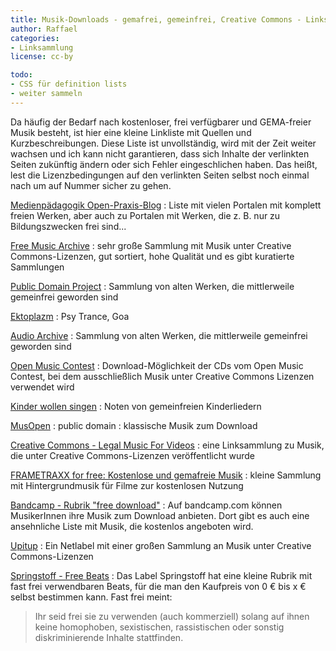 ```yaml
---
title: Musik-Downloads - gemafrei, gemeinfrei, Creative Commons - Linksammlung
author: Raffael
categories:
- Linksammlung
license: cc-by

todo:
- CSS für definition lists
- weiter sammeln
---
```

Da häufig der Bedarf nach kostenloser, frei verfügbarer und GEMA-freier Musik besteht, ist hier eine kleine Linkliste mit Quellen und Kurzbeschreibungen. Diese Liste ist unvollständig, wird mit der Zeit weiter wachsen und ich kann nicht garantieren, dass sich Inhalte der verlinkten Seiten zukünftig ändern oder sich Fehler eingeschlichen haben. Das heißt, lest die Lizenzbedingungen auf den verlinkten Seiten selbst noch einmal nach um auf Nummer sicher zu gehen.

[Medienpädagogik Open-Praxis-Blog](https://www.medienpaedagogik-praxis.de/kostenlose-medien/freie-musik/)
: Liste mit vielen Portalen mit komplett freien Werken, aber auch zu Portalen mit Werken, die z. B. nur zu Bildungszwecken frei sind...

[Free Music Archive](http://freemusicarchive.org/)
: sehr große Sammlung mit Musik unter Creative Commons-Lizenzen, gut sortiert, hohe Qualität und es gibt kuratierte Sammlungen

[Public Domain Project](http://de.publicdomainproject.org/)
: Sammlung von alten Werken, die mittlerweile gemeinfrei geworden sind

[Ektoplazm](http://www.ektoplazm.com/section/free-music)
: Psy Trance, Goa

[Audio Archive](https://archive.org/details/audio)
: Sammlung von alten Werken, die mittlerweile gemeinfrei geworden sind

[Open Music Contest](http://www.openmusiccontest.org/sampler/)
: Download-Möglichkeit der CDs vom Open Music Contest, bei dem ausschließlich Musik unter Creative Commons Lizenzen verwendet wird

[Kinder wollen singen](http://musik.klarmachen-zum-aendern.de/kinder-wollen-singen)
: Noten von gemeinfreien Kinderliedern

[MusOpen](https://musopen.org/)
: public domain
: klassische Musik zum Download

[Creative Commons - Legal Music For Videos](http://creativecommons.org/legalmusicforvideos)
: eine Linksammlung zu Musik, die unter Creative Commons-Lizenzen veröffentlicht wurde

[FRAMETRAXX for free: Kostenlose und gemafreie Musik](https://www.frametraxx.de/info/kostenlose-gemafreie-musik.html)
: kleine Sammlung mit Hintergrundmusik für Filme zur kostenlosen Nutzung

[Bandcamp - Rubrik "free download"](https://bandcamp.com/tag/free-download)
: Auf bandcamp.com können MusikerInnen ihre Musik zum Download anbieten. Dort gibt es auch eine ansehnliche Liste mit Musik, die kostenlos angeboten wird.

[Upitup](http://www.upitup.com/)
: Ein Netlabel mit einer großen Sammlung an Musik unter Creative Commons-Lizenzen

[Springstoff - Free Beats](https://www.springstoff.de/produktkategorie/musik/musik-download/)
: Das Label Springstoff hat eine kleine Rubrik mit fast frei verwendbaren Beats, für die man den Kaufpreis von 0 € bis x € selbst bestimmen kann. Fast frei meint:
> Ihr seid frei sie zu verwenden (auch kommerziell) solang auf ihnen keine homophoben, sexistischen, rassistischen oder sonstig diskriminierende Inhalte stattfinden.
